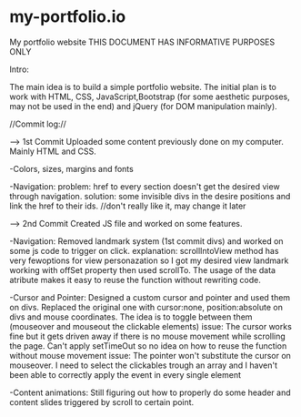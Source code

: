 # my-portfolio.io
 My portfolio website
THIS DOCUMENT HAS INFORMATIVE PURPOSES ONLY
 
 Intro:

 The main idea is to build a simple portfolio website. The initial plan is to
 work with HTML, CSS, JavaScript,Bootstrap (for some aesthetic purposes,
 may not be used in the end) and jQuery (for DOM manipulation mainly).


 //Commit log://

 --> 1st Commit
 Uploaded some content previously done on my computer. Mainly HTML and CSS.

 -Colors, sizes, margins and fonts

 -Navigation:
    problem: href to every section doesn't get the desired view through navigation.
    solution: some invisible divs in the desire positions and link the href to their ids.
    //don't really like it, may change it later


 --> 2nd Commit
 Created JS file and worked on some features.

 -Navigation: Removed landmark system (1st commit divs) and worked on some js code to trigger on click.
    explanation: scrollIntoView method has very fewoptions for view personazation so
    I got my desired view landmark working with offSet property then used scrollTo.
    The usage of the data atribute makes it easy to reuse the function without rewriting code.

 -Cursor and Pointer: Designed a custom cursor and pointer and used them on divs. Replaced the original one
 with cursor:none, position:absolute on divs and mouse coordinates. The idea is to toggle between them
 (mouseover and mouseout the clickable elements)
    issue: The cursor works fine but it gets driven away if there is no mouse movement
    while scrolling the page. Can't apply setTimeOut so no idea on how to reuse the
    function without mouse movement
    issue: The pointer won't substitute the cursor on mouseover. I need to select the clickables trough an array and I haven't been able to
    correctly apply the event in every single element

 -Content animations: Still figuring out how to properly do some header and content slides triggered by scroll to certain point.
